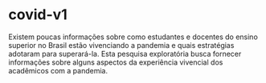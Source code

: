 # covid-v1
Existem poucas informações sobre como estudantes e docentes do ensino superior no Brasil estão vivenciando a pandemia e quais estratégias adotaram para superará-la. 
Esta pesquisa exploratória busca fornecer informações sobre alguns aspectos da experiência vivencial dos acadêmicos com a pandemia.        
